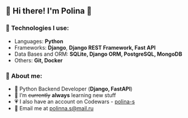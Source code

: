 ## 🌟 Hi there! I'm Polina 🌟

### 📌 **Technologies I use:**
* Languages: **Python**
* Frameworks: **Django**, **Django REST Framework, Fast API**
* Data Bases and ORM: **SQLite, Django ORM, PostgreSQL, MongoDB**
* Others: **Git, Docker**

### 🌱 **About me:**
* 🚀 Python Backend Developer (**Django, FastAPI**)
* 🌈 I’m ~~currently~~ **always** learning new stuff
* 💗 I also have an account on Codewars - [polina-s](https://www.codewars.com/users/polina-s)
* 📮 Email me at [polinna.s@mail.ru]()

